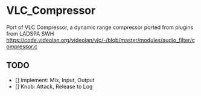 # VLC_Compressor  

Port of VLC Compressor, a dynamic range compressor ported from plugins from LADSPA SWH  
https://code.videolan.org/videolan/vlc/-/blob/master/modules/audio_filter/compressor.c  

## TODO  

- [] Implement: Mix, Input, Output
- [] Knob: Attack, Release to Log